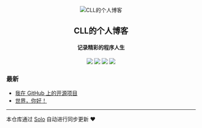 <p align="center"><img alt="CLL的个人博客" src="https://static.b3log.org/images/brand/solo-128.png"></p><h2 align="center">
CLL的个人博客
</h2>

<h4 align="center">记录精彩的程序人生</h4>
<p align="center"><a title="CLL的个人博客" target="_blank" href="https://github.com/cllhui/solo-blog"><img src="https://img.shields.io/github/last-commit/cllhui/solo-blog.svg?style=flat-square&color=FF9900"></a>
<a title="GitHub repo size in bytes" target="_blank" href="https://github.com/cllhui/solo-blog"><img src="https://img.shields.io/github/repo-size/cllhui/solo-blog.svg?style=flat-square"></a>
<a title="Solo Version" target="_blank" href="https://github.com/88250/solo/releases"><img src="https://img.shields.io/badge/solo-4.3.1-f1e05a.svg?style=flat-square&color=blueviolet"></a>
<a title="Hits" target="_blank" href="https://github.com/88250/hits"><img src="https://hits.b3log.org/cllhui/solo-blog.svg"></a></p>

### 最新

* [我在 GitHub 上的开源项目](http://localhost:8080/my-github-repos)
* [世界，你好！](http://localhost:8080/hello-solo)



---

本仓库通过 [Solo](https://github.com/88250/solo) 自动进行同步更新 ❤️ 